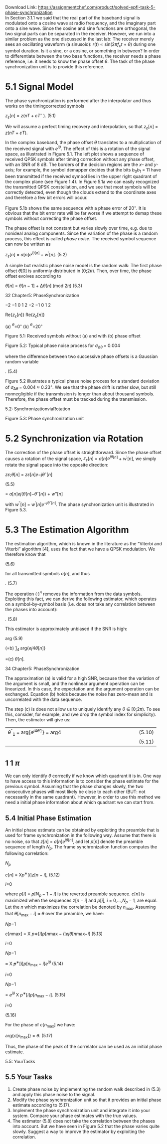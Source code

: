 Download Link: https://assignmentchef.com/product/solved-epfl-task-5-phase-synchronization
<br>
In Section 3.1.1 we said that the real part of the baseband signal is modulated onto a cosine wave at radio frequency, and the imaginary part onto a sine wave. Since the cosine and sine functions are orthogonal, the two signal parts can be separated in the receiver. However, we run into a similar problem as the one discussed in the last lab: The receiver merely sees an oscillating waveform (a sinusoid): <em>r</em>(<em>t</em>) ∝ sin(2<em>πf<sub>c</sub>t </em>+ <em>θ</em>) during one symbol duration. Is it a sine, or a cosine, or something in between? In order to differentiate between the two base functions, the receiver needs a phase reference, i.e. it needs to know the phase offset <em>θ</em>. The task of the phase synchronization unit is to provide this reference.

<h1>            5.1    Signal Model</h1>

The phase synchronization is performed after the interpolator and thus works on the timingcorrected symbols

<em>z<sub>ε</sub></em>[<em>n</em>] = <em>z</em>(<em>nT </em>+ <em>εT</em>ˆ )<em>.                                      </em>(5.1)

We will assume a perfect timing recovery and interpolation, so that <em>z<sub>ε</sub></em>[<em>n</em>] = <em>z</em>(<em>nT </em>+ <em>εT</em>).

In the complex baseband, the phase offset <em>θ </em>translates to a multiplication of the received signal with <em>e<sup>jθ</sup></em>. The effect of this is a rotation of the signal space, as illustrated in Figure 5.1. The left plot shows a sequence of received QPSK symbols after timing correction without any phase offset, with an SNR of 8 dB. The borders of the decision regions are the <em>x</em>– and <em>y</em>-axis; for example, the symbol demapper decides that the bits <em>b</em><sub>0</sub><em>b</em><sub>1 </sub>= 11 have been transmitted if the received symbol lies in the upper right quadrant of the complex plane (see Figure 1.4). In Figure 5.1a we can easily recognized the transmitted QPSK constellation, and we see that most symbols will be correctly detected, even though the clouds extend to the coordinate axes and therefore a few bit errors will occur.

Figure 5.1b shows the same sequence with a phase error of 20<sup>◦</sup>. It is obvious that the bit error rate will be far worse if we attempt to demap these symbols without correcting the phase offset.

The phase offset is not constant but varies slowly over time, e.g. due to nonideal analog components. Since the variation of the phase is a random process, this effect is called <em>phase noise</em>. The received symbol sequence can now be written as

<em>z<sub>ε</sub></em>[<em>n</em>] = <em>a</em>[<em>n</em>]<em>e<sup>jθ</sup></em><sup>[<em>n</em>] </sup>+ <em>w</em><sup>′</sup>[<em>n</em>]<em>.                                 </em>(5.2)

A simple but realistic phase noise model is the random walk: The first phase offset <em>θ</em>[0] is uniformly distributed in [0;2<em>π</em>). Then, over time, the phase offset evolves according to

<em>θ</em>[<em>n</em>] = <em>θ</em>[<em>n </em>− 1] + ∆<em>θ</em>[<em>n</em>]      (mod 2<em>π</em>)                    (5.3)

32                                                                                  Chapter5: PhaseSynchronization

−2                 −1                   0                   1                   2                                −2                 −1                   0                   1               2

Re{<em>z<sub>ε</sub></em>[<em>n</em>]}                                                                             Re{<em>z<sub>ε</sub></em>[<em>n</em>]}

(a) <em><sup>θ</sup></em>=0<sup>◦                                                                                                                                                         </sup>(b) <em><sup>θ</sup></em>=20<sup>◦</sup>

Figure 5.1: Received symbols without (a) and with (b) phase offset

Figure 5.2: Typical phase noise process for <em>σ</em><sub>∆<em>θ </em></sub>= 0<em>.</em>004

where the difference between two successive phase offsets is a Gaussian random variable

<em>.                                                 </em>(5.4)

Figure 5.2 illustrates a typical phase noise process for a standard deviation of <em>σ</em><sub>∆<em>θ </em></sub>= 0<em>.</em>004 ≈ 0<em>.</em>23<sup>◦</sup>. We see that the phase drift is rather slow, but still nonnegligible if the transmission is longer than about thousand symbols. Therefore, the phase offset must be tracked during the transmission.

5.2: SynchronizationviaRotation

Figure 5.3: Phase synchronization unit

<h1>            5.2     Synchronization via Rotation</h1>

The correction of the phase offset is straightforward. Since the phase offset causes a rotation of the signal space, <em>z<sub>ε</sub></em>[<em>n</em>] = <em>a</em>[<em>n</em>]<em>e<sup>jθ</sup></em><sup>[<em>n</em>] </sup>+ <em>w</em><sup>′</sup>[<em>n</em>], we simply rotate the signal space into the opposite direction:

<em>z</em><em>ε</em>;<em>θ</em>[<em>n</em>] = <em>z</em><em>ε</em>[<em>n</em>]<em>e</em>−<em>jθ</em>ˆ[<em>n</em>]

(5.5)

= <em>a</em>[<em>n</em>]<em>e</em><em>j</em>(<em>θ</em>[<em>n</em>]−<em>θ</em>ˆ[<em>n</em>]) + <em>w</em>′′[<em>n</em>]

with <em>w</em><sup>′′</sup>[<em>n</em>] = <em>w</em><sup>′</sup>[<em>n</em>]<em>e</em><sup>−<em>jθ</em>ˆ[<em>n</em>]</sup>. The phase synchronization unit is illustrated in Figure 5.3.

<h1>            5.3     The Estimation Algorithm</h1>

The estimation algorithm, which is known in the literature as the “Viterbi and Viterbi” algorithm [4], uses the fact that we have a QPSK modulation. We therefore know that

(5.6)

for all transmitted symbols <em>a</em>[<em>n</em>], and thus

<em>.                      </em>(5.7)

The operation (·)<sup>4 </sup>removes the information from the data symbols. Exploiting this fact, we can derive the following estimator, which operates on a symbol-by-symbol basis (i.e. does not take any correlation between the phases into account):

<em>.                                  </em>(5.8)

This estimator is approximately unbiased if the SNR is high:

arg        (5.9)

(=b) <u>1</u><sub>4 </sub>arg{<em>e</em><em>j</em>4<em>θ</em>[<em>n</em>]}

=(c) <em>θ</em>[<em>n</em>]<em>.</em>

34                                                                                  Chapter5: PhaseSynchronization

The approximation (a) is valid for a high SNR, because then the variation of the argument is small, and the nonlinear argument operation can be linearized. In this case, the expectation and the argument operation can be exchanged. Equation (b) holds because the noise has zero-mean and is uncorrelated with the data sequence.

The step (c) is does not allow us to uniquely identify any <em>θ </em>∈ [0;2<em>π</em>). To see this, consider, for example, and (we drop the symbol index for simplicity). Then, the estimator will give us:

<table width="443">

 <tbody>

  <tr>

   <td width="405"><em>θ</em><sup>ˆ</sup><sub>1 </sub>=  arg{<em>e<sup>j</sup></em><sup>4<em>θ</em></sup><sup>1</sup>} =  arg4</td>

   <td width="39">(5.10)</td>

  </tr>

  <tr>

   <td width="405"></td>

   <td width="39">(5.11)</td>

  </tr>

 </tbody>

</table>

<h1>                                                              <sup>1                             1                          <em>π</em></sup></h1>

We can only identify <em>θ </em>correctly if we know which quadrant it is in. One way to have access to this information is to consider the phase estimate for the previous symbol. Assuming that the phase changes slowly, the two consecutive phases will most likely be close to each other (BUT: not necessarily in the same quadrant). However, in order to use this method we need a initial phase information about which quadrant we can start from.

<h2>5.4     Initial Phase Estimation</h2>

An initial phase estimate can be obtained by exploiting the preamble that is used for frame synchronization in the following way. Assume that there is no noise, so that <em>z</em>[<em>n</em>] = <em>a</em>[<em>n</em>]<em>e<sup>jθ</sup></em><sup>[<em>n</em>]</sup>, and let <em>p</em>[<em>n</em>] denote the preamble sequence of length <em>N<sub>p</sub></em>. The frame synchronization function computes the following correlation:

<em>N<sub>p</sub></em>

<em>c</em>[<em>n</em>] = X<em>p</em><sup>∗</sup>[<em>i</em>]<em>z</em>[<em>n </em>− <em>i</em>]<em>,                                              </em>(5.12)

<em>i</em>=0

where <em>p</em>[<em>i</em>] = <em>p</em>[<em>N<sub>p </sub></em>− 1 − <em>i</em>] is the reverted preamble sequence. <em>c</em>[<em>n</em>] is maximized when the sequences <em>z</em>[<em>n </em>− <em>i</em>] and <em>p</em>[<em>i</em>]<em>, i </em>= 0<em>,…,N<sub>p </sub></em>− 1<em>, </em>are equal. Let the <em>n </em>which maximizes the correlation be denoted by <em>n</em><sub>max</sub>. Assuming that <em>θ</em>[<em>n</em><sub>max </sub>− <em>i</em>] ≈ <em>θ </em>over the preamble, we have:

<em>N</em><em>p</em>−1

<em>c</em>[<em>n</em>max] = X <em>p</em>∗[<em>i</em>]<em>p</em>[<em>n</em>max − <em>i</em>]<em>e</em><em>jθ</em>[<em>n</em>max−<em>i</em>]                                          (5.13)

<em>i</em>=0

<em>N</em><em>p</em>−1

≈ X <em><span style="text-decoration: line-through">p</span></em><sup>∗</sup>[<em>i</em>]<em>p</em>[<em>n</em><sub>max </sub>− <em>i</em>]<em>e<sup>jθ                                                           </sup></em>(5.14)

<em>i</em>=0

<em>N</em><em>p</em>−1

= <em>e<sup>jθ </sup></em>X <em>p</em><sup>∗</sup>[<em>i</em>]<em>p</em>[<em>n</em><sub>max </sub>− <em>i</em>]<em>.                                          </em>(5.15)

<em>i</em>=0

(5.16)

For the phase of <em>c</em>[<em>n</em><sub>max</sub>] we have:

arg{<em>c</em>[<em>n</em><sub>max</sub>]} = <em>θ.                                                 </em>(5.17)

Thus, the phase of the peak of the correlator can be used as an initial phase estimate.

5.5: YourTasks

<h2>            5.5    Your Tasks</h2>

<ol>

 <li>Create phase noise by implementing the random walk described in (5.3) and apply this phase noise to the signal.</li>

 <li>Modify the phase synchronization unit so that it provides an initial phase estimate according to (5.17).</li>

 <li>Implement the phase synchronization unit and integrate it into your system. Compare your phase estimates with the true values.</li>

 <li>The estimator (5.8) does not take the correlation between the phases into account. But we have seen in Figure 5.2 that the phase varies quite slowly. Suggest a way to improve the estimator by exploiting the correlation.</li>

</ol>